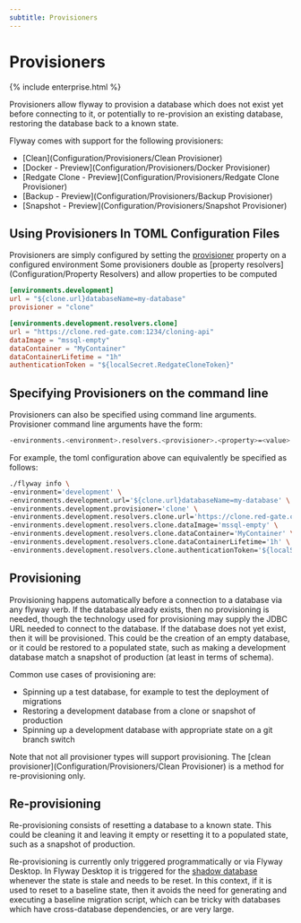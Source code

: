 ```yaml
---
subtitle: Provisioners
---
```

# Provisioners
{% include enterprise.html %}

Provisioners allow flyway to provision a database which does not exist yet before connecting to it, or potentially to re-provision an existing database, restoring the database back to a known state.

Flyway comes with support for the following provisioners:
- [Clean](Configuration/Provisioners/Clean Provisioner)
- [Docker - Preview](Configuration/Provisioners/Docker Provisioner)
- [Redgate Clone - Preview](Configuration/Provisioners/Redgate Clone Provisioner)
- [Backup - Preview](Configuration/Provisioners/Backup Provisioner)
- [Snapshot - Preview](Configuration/Provisioners/Snapshot Provisioner)

## Using Provisioners In TOML Configuration Files
Provisioners are simply configured by setting the [provisioner](Configuration/Parameters/Environments/Provisioner) property on a configured environment
Some provisioners double as [property resolvers](Configuration/Property Resolvers) and allow properties to be computed

```toml
[environments.development]
url = "${clone.url}databaseName=my-database"
provisioner = "clone"

[environments.development.resolvers.clone]
url = "https://clone.red-gate.com:1234/cloning-api"
dataImage = "mssql-empty"
dataContainer = "MyContainer"
dataContainerLifetime = "1h"
authenticationToken = "${localSecret.RedgateCloneToken}"
```

## Specifying Provisioners on the command line

Provisioners can also be specified using command line arguments. Provisioner command line arguments have the form:

```bash
-environments.<environment>.resolvers.<provisioner>.<property>=<value>
```

For example, the toml configuration above can equivalently be specified as follows:

```bash
./flyway info \
-environment='development' \
-environments.development.url='${clone.url}databaseName=my-database' \
-environments.development.provisioner='clone' \
-environments.development.resolvers.clone.url='https://clone.red-gate.com:1234/cloning-api' \
-environments.development.resolvers.clone.dataImage='mssql-empty' \
-environments.development.resolvers.clone.dataContainer='MyContainer' \
-environments.development.resolvers.clone.dataContainerLifetime='1h' \
-environments.development.resolvers.clone.authenticationToken='${localSecret.RedgateCloneToken}'
```

## Provisioning
Provisioning happens automatically before a connection to a database via any flyway verb.
If the database already exists, then no provisioning is needed, though the technology used for provisioning may supply the JDBC URL needed to connect to the database.
If the database does not yet exist, then it will be provisioned. This could be the creation of an empty database, or it could be restored to a populated state, such as making a development database match a snapshot of production (at least in terms of schema).

Common use cases of provisioning are:
* Spinning up a test database, for example to test the deployment of migrations
* Restoring a development database from a clone or snapshot of production 
* Spinning up a development database with appropriate state on a git branch switch

Note that not all provisioner types will support provisioning. The [clean provisioner](Configuration/Provisioners/Clean Provisioner) is a method for re-provisioning only.

## Re-provisioning
Re-provisioning consists of resetting a database to a known state. This could be cleaning it and leaving it empty or resetting it to a populated state, such as a snapshot of production.

Re-provisioning is currently only triggered programmatically or via Flyway Desktop. In Flyway Desktop it is triggered for the [shadow database](https://documentation.red-gate.com/flyway/flyway-desktop/terminology-reference/shadow-database-or-shadow-schema) whenever the state is stale and needs to be reset.
In this context, if it is used to reset to a baseline state, then it avoids the need for generating and executing a baseline migration script, which can be tricky with databases which have cross-database dependencies, or are very large. 
